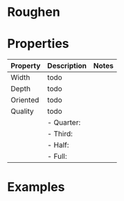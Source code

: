 # Roughen


# Properties


| Property | Description | Notes | 
| -------- | ----------- | ----- |
| Width | todo | |
| Depth | todo | |
| Oriented | todo | |
| Quality | todo | |
| | - Quarter: <desc> | |
| | - Third: <desc> | |
| | - Half: <desc> | |
| | - Full: <desc> | |




# Examples
